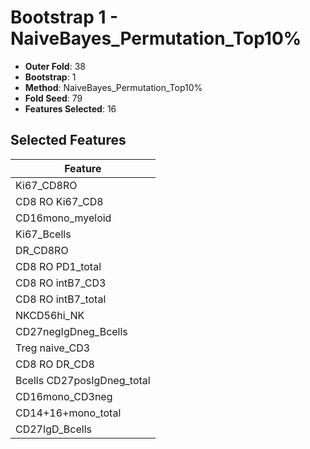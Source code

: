 # Bootstrap 1 - NaiveBayes_Permutation_Top10%

- **Outer Fold**: 38
- **Bootstrap**: 1
- **Method**: NaiveBayes_Permutation_Top10%
- **Fold Seed**: 79
- **Features Selected**: 16

## Selected Features

| Feature |
|---------|
| Ki67_CD8RO |
| CD8 RO Ki67_CD8 |
| CD16mono_myeloid |
| Ki67_Bcells |
| DR_CD8RO |
| CD8 RO PD1_total |
| CD8 RO intB7_CD3 |
| CD8 RO intB7_total |
| NKCD56hi_NK |
| CD27negIgDneg_Bcells |
| Treg naive_CD3 |
| CD8 RO DR_CD8 |
| Bcells CD27posIgDneg_total |
| CD16mono_CD3neg |
| CD14+16+mono_total |
| CD27IgD_Bcells |
